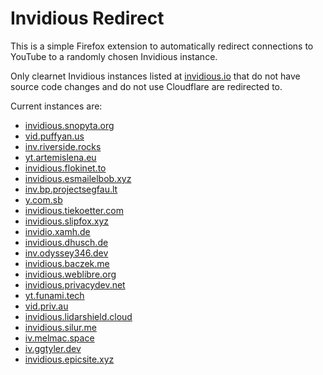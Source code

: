 # Invidious Redirect

This is a simple Firefox extension to automatically redirect connections to YouTube to a randomly chosen Invidious instance.

Only clearnet Invidious instances listed at [invidious.io](https://docs.invidious.io/instances/) that do not have source code
changes and do not use Cloudflare are redirected to.

Current instances are:
* [invidious.snopyta.org](https://invidious.snopyta.org/)
* [vid.puffyan.us](https://vid.puffyan.us/)
* [inv.riverside.rocks](https://inv.riverside.rocks/)
* [yt.artemislena.eu](https://yt.artemislena.eu/)
* [invidious.flokinet.to](https://invidious.flokinet.to/)
* [invidious.esmailelbob.xyz](https://invidious.esmailelbob.xyz/)
* [inv.bp.projectsegfau.lt](https://inv.bp.projectsegfau.lt/)
* [y.com.sb](https://y.com.sb/)
* [invidious.tiekoetter.com](https://invidious.tiekoetter.com/)
* [invidious.slipfox.xyz](https://invidious.slipfox.xyz/)
* [invidio.xamh.de](https://invidio.xamh.de/)
* [invidious.dhusch.de](https://invidious.dhusch.de/)
* [inv.odyssey346.dev](https://inv.odyssey346.dev/)
* [invidious.baczek.me](https://invidious.baczek.me/)
* [invidious.weblibre.org](https://invidious.weblibre.org/)
* [invidious.privacydev.net](https://invidious.privacydev.net/)
* [yt.funami.tech](https://yt.funami.tech/)
* [vid.priv.au](https://vid.priv.au/)
* [invidious.lidarshield.cloud](https://invidious.lidarshield.cloud/)
* [invidious.silur.me](https://invidious.silur.me/)
* [iv.melmac.space](https://iv.melmac.space/)
* [iv.ggtyler.dev](https://iv.ggtyler.dev/)
* [invidious.epicsite.xyz](https://invidious.epicsite.xyz/)

